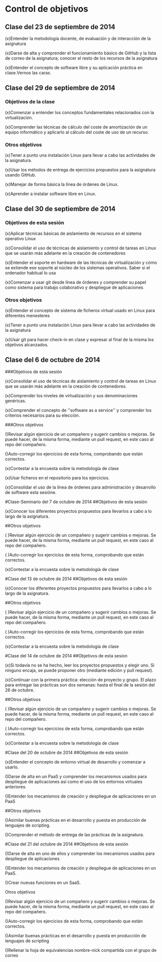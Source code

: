 # Control de objetivos
## Clase del 23 de septiembre de 2014

(x)Entender la metodología docente, de evaluación y de interacción de la asignatura

(x)Darse de alta y comprender el funcionamiento básico de GitHub y la lista de correo de la asignatura; conocer el resto de los recursos de la asignatura

(x)Entender el concepto de software libre y su aplicación práctica en clase.Vernos las caras.

## Clase del 29 de septiembre de 2014

### Objetivos de la clase


(x)Comenzar a entender los conceptos fundamentales relacionados con la virtualización.

(x)Comprender las técnicas de cálculo del coste de amortización de un equipo informático y aplicarlo al cálculo del coste de uso de un recurso.

### Otros objetivos


(x)Tener a punto una instalación Linux para llevar a cabo las actividades de la asignatura.

(x)Usar los métodos de entrega de ejercicios propuestos para la asignatura usando GitHub.

(x)Manejar de forma básica la línea de órdenes de Linux.

(x)Aprender a instalar software libre en Linux.

## Clase del 30 de septiembre de 2014
### Objetivos de esta sesión

(x)Aplicar técnicas básicas de aislamiento de recursos en el sistema operativo Linux

(x)Consolidar el uso de técnicas de aislamiento y control de tareas en Linux que se usarán más adelante en la creación de contenedores

(x)Entender el soporte en hardware de las técnicas de virtualización y cómo se extiende ese soporte al núcleo de los sistemas operativos. Saber si el ordenador habitual lo usa

(x)Comenzar a usar git desde línea de órdenes y comprender su papel como sistema para trabajo colaborativo y despliegue de aplicaciones

### Otros objetivos

(x)Entender el concepto de sistema de ficheros virtual usado en Linux para diferentes menesteres

(x)Tener a punto una instalación Linux para llevar a cabo las actividades de la asignatura

(x)Usar git para hacer check-in en clase y expresar al final de la misma los objetivos alcanzados.

## Clase del 6 de octubre de 2014
###Objetivos de esta sesión

(x)Consolidar el uso de técnicas de aislamiento y control de tareas en Linux que se usarán más adelante en la creación de contenedores.
    
(x)Comprender los niveles de virtualización y sus denominaciones genéricas.
    
(x)Comprender el concepto de ''software as a service'' y comprender los criterios necesarios para su elección.

###Otros objetivos

()Revisar algún ejercicio de un compañero y sugerir cambios o mejoras. Se puede hacer, de la misma forma, mediante un pull request, en este caso al repo del compañero.
    
()Auto-corregir los ejercicios de esta forma, comprobando que están correctos.
    
(x)Contestar a la encuesta sobre la metodología de clase
    
(x)Usar ficheros en el repositorio para los ejercicios.

(x)Consolidar el uso de la línea de órdenes para administración y desarrollo de software esta sesióne.

#Clase-Seminario del 7 de octubre de 2014
##Objetivos de esta sesión

(x)Conocer los diferentes proyectos propuestos para llevarlos a cabo a lo largo de la asignatura.

##Otros objetivos

( )Revisar algún ejercicio de un compañero y sugerir cambios o mejoras. Se puede hacer, de la misma forma, mediante un pull request, en este caso al repo del compañero.

( )Auto-corregir los ejercicios de esta forma, comprobando que están correctos.

(x)Contestar a la encuesta sobre la metodología de clase

#Clase del 13 de octubre de 2014
##Objetivos de esta sesión

(x)Conocer los diferentes proyectos propuestos para llevarlos a cabo a lo largo de la asignatura.

##Otros objetivos

( )Revisar algún ejercicio de un compañero y sugerir cambios o mejoras. Se puede hacer, de la misma forma, mediante un pull request, en este caso al repo del compañero.

( )Auto-corregir los ejercicios de esta forma, comprobando que están correctos.

(x)Contestar a la encuesta sobre la metodología de clase

#Clase del 14 de octubre de 2014
##Objetivos de esta sesion

(x)Si todavía no se ha hecho, leer los proyectos propuestos y elegir uno. Si ninguno encaja, se puede proponer otro (mediante edición y pull request).

(x)Continuar con la primera práctica: elección de proyecto y grupo. El plazo para entregar las prácticas son dos semanas: hasta el final de la sesión del 26 de octubre.

##Otros objetivos

( )Revisar algún ejercicio de un compañero y sugerir cambios o mejoras. Se puede hacer, de la misma forma, mediante un pull request, en este caso al repo del compañero.

( )Auto-corregir los ejercicios de esta forma, comprobando que están correctos.

(x)Contestar a la encuesta sobre la metodología de clase

#Clase del 20 de octubre de 2014
##Objetivos de esta sesión

(x)Entender el concepto de entorno virtual de desarrollo y comenzar a usarlo.

()Darse de alta en un PaaS y comprender los mecanismos usados para despliegue de aplicaciones así como el uso de los entornos virtuales anteriores.

()Entender los mecanismos de creación y despliegue de aplicaciones en un PaaS

##Otros objetivos

()Asimilar buenas prácticas en el desarrollo y puesta en producción de lenguajes de scripting.
    
()Comprender el método de entrega de las prácticas de la asignatura.

#Clase del 21 del octubre de 2014
##Objetivos de esta sesión

()Darse de alta en uno de ellos y comprender los mecanismos usados para despliegue de aplicaciones

()Entender los mecanismos de creación y despliegue de aplicaciones en un PaaS.

()Crear nuevas funciones en un SaaS.

Otros objetivos

()Revisar algún ejercicio de un compañero y sugerir cambios o mejoras. Se puede hacer, de la misma forma, mediante un pull request, en este caso al repo del compañero.
    
()Auto-corregir los ejercicios de esta forma, comprobando que están correctos.

()Asimilar buenas prácticas en el desarrollo y puesta en producción de lenguajes de scripting

()Rellenar la hoja de equivalencias nombre-nick compartida con el grupo de correo
